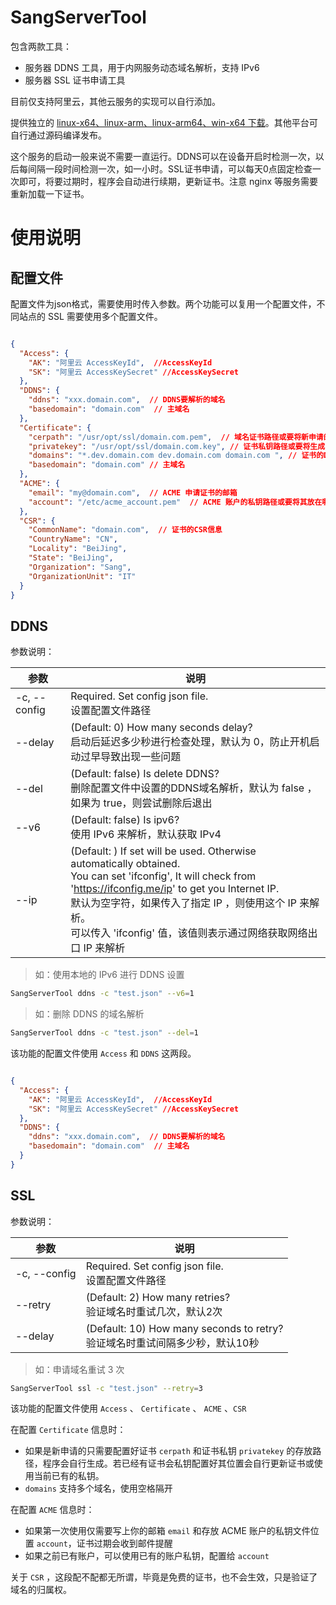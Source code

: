 # SangServerTool

包含两款工具：

- 服务器 DDNS 工具，用于内网服务动态域名解析，支持 IPv6
- 服务器 SSL 证书申请工具

目前仅支持阿里云，其他云服务的实现可以自行添加。

提供独立的 [linux-x64、linux-arm、linux-arm64、win-x64 下载](../../releases/latest)。其他平台可自行通过源码编译发布。 

这个服务的启动一般来说不需要一直运行。DDNS可以在设备开启时检测一次，以后每间隔一段时间检测一次，如一小时。SSL证书申请，可以每天0点固定检查一次即可，将要过期时，程序会自动进行续期，更新证书。注意 nginx 等服务需要重新加载一下证书。

# 使用说明

## 配置文件

配置文件为json格式，需要使用时传入参数。两个功能可以复用一个配置文件，不同站点的 SSL 需要使用多个配置文件。

```json

{
  "Access": {
    "AK": "阿里云 AccessKeyId",  //AccessKeyId
    "SK": "阿里云 AccessKeySecret" //AccessKeySecret
  },
  "DDNS": {
    "ddns": "xxx.domain.com",  // DDNS要解析的域名
    "basedomain": "domain.com"  // 主域名
  },
  "Certificate": {
    "cerpath": "/usr/opt/ssl/domain.com.pem",  // 域名证书路径或要将新申请的证书放哪里
    "privatekey": "/usr/opt/ssl/domain.com.key", // 证书私钥路径或要将生成的私钥放哪里
    "domains": "*.dev.domain.com dev.domain.com domain.com ", // 证书的DNS Name，多个用空格隔开
    "basedomain": "domain.com" // 主域名
  },
  "ACME": {
    "email": "my@domain.com",  // ACME 申请证书的邮箱
    "account": "/etc/acme_account.pem"  // ACME 账户的私钥路径或要将其放在哪里
  },
  "CSR": {
    "CommonName": "domain.com",  // 证书的CSR信息
    "CountryName": "CN",
    "Locality": "BeiJing",
    "State": "BeiJing",
    "Organization": "Sang",
    "OrganizationUnit": "IT"
  }
}

```

## DDNS

参数说明：

| 参数 | 说明|
| --- | --- |
| -c, --config  | Required. Set config json file. <br> 设置配置文件路径 |
| --delay |  (Default: 0) How many seconds delay? <br> 启动后延迟多少秒进行检查处理，默认为 0，防止开机启动过早导致出现一些问题 |
| --del |  (Default: false) Is delete DDNS? <br>删除配置文件中设置的DDNS域名解析，默认为 false ，如果为 true，则尝试删除后退出 |
| --v6 | (Default: false) Is ipv6? <br>使用 IPv6 来解析，默认获取 IPv4 |
| --ip |  (Default: ) If set will be used. Otherwise automatically obtained.<br>You can set 'ifconfig', It will check from 'https://ifconfig.me/ip' to get you Internet IP. <br>默认为空字符，如果传入了指定 IP ，则使用这个 IP 来解析。<br>可以传入 'ifconfig' 值，该值则表示通过网络获取网络出口 IP 来解析

> 如：使用本地的 IPv6 进行 DDNS 设置

```bash
SangServerTool ddns -c "test.json" --v6=1
```

> 如：删除 DDNS 的域名解析

```bash
SangServerTool ddns -c "test.json" --del=1
```

该功能的配置文件使用 `Access` 和 `DDNS` 这两段。

```json

{
  "Access": {
    "AK": "阿里云 AccessKeyId",  //AccessKeyId
    "SK": "阿里云 AccessKeySecret" //AccessKeySecret
  },
  "DDNS": {
    "ddns": "xxx.domain.com",  // DDNS要解析的域名
    "basedomain": "domain.com"  // 主域名
  }
}
```

## SSL

参数说明：

| 参数 | 说明|
| --- | --- |
| -c, --config  | Required. Set config json file. <br> 设置配置文件路径 |
| --retry | (Default: 2) How many retries? <br> 验证域名时重试几次，默认2次 |
| --delay | (Default: 10) How many seconds to retry? <br> 验证域名时重试间隔多少秒，默认10秒 |

> 如：申请域名重试 3 次

```bash
SangServerTool ssl -c "test.json" --retry=3
```
该功能的配置文件使用 `Access` 、 `Certificate` 、 `ACME` 、`CSR` 

在配置 `Certificate` 信息时：

- 如果是新申请的只需要配置好证书 `cerpath` 和证书私钥 `privatekey` 的存放路径，程序会自行生成。若已经有证书会私钥配置好其位置会自行更新证书或使用当前已有的私钥。
- `domains` 支持多个域名，使用空格隔开

在配置 `ACME` 信息时：

- 如果第一次使用仅需要写上你的邮箱 `email` 和存放 ACME 账户的私钥文件位置 `account`，证书过期会收到邮件提醒
- 如果之前已有账户，可以使用已有的账户私钥，配置给  `account`

关于 `CSR` ，这段配不配都无所谓，毕竟是免费的证书，也不会生效，只是验证了域名的归属权。